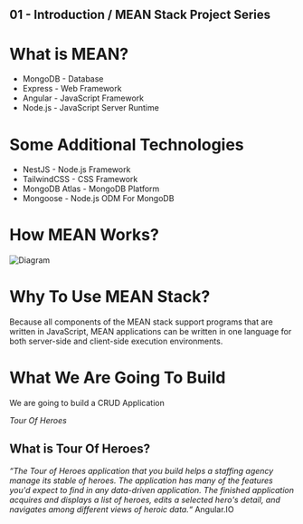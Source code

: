 ## 01 - Introduction / MEAN Stack Project Series

# What is MEAN?

- MongoDB - Database
- Express - Web Framework
- Angular - JavaScript Framework
- Node.js - JavaScript Server Runtime

# Some Additional Technologies
- NestJS - Node.js Framework
- TailwindCSS - CSS Framework
- MongoDB Atlas - MongoDB Platform
- Mongoose - Node.js ODM For MongoDB

# How MEAN Works?

![Diagram](https://cdn.hashnode.com/res/hashnode/image/upload/v1640417155927/VUkeW8oS8.png)

# Why To Use MEAN Stack?
Because all components of the MEAN stack support programs that are written in JavaScript, MEAN applications can be written in one language for both server-side and client-side execution environments.

# What We Are Going To Build
We are going to build a CRUD Application

_Tour Of Heroes_

## What is Tour Of Heroes?
_“The Tour of Heroes application that you build helps a staffing agency manage its stable of heroes. The application has many of the features you'd expect to find in any data-driven application. The finished application acquires and displays a list of heroes, edits a selected hero's detail, and navigates among different views of heroic data.“_
Angular.IO